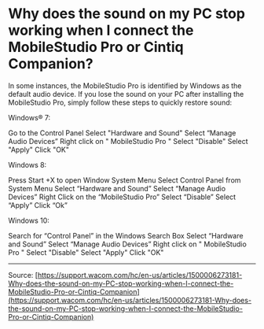 # Why does the sound on my PC stop working when I connect the MobileStudio Pro or Cintiq Companion?

In some instances, the MobileStudio Pro is identified by Windows as the default audio device. If you lose the sound on your PC after installing the MobileStudio Pro, simply follow these steps to quickly restore sound:


Windows® 7:

Go to the Control Panel
Select "Hardware and Sound"
Select “Manage Audio Devices”
Right click on " MobileStudio Pro "
Select "Disable"
Select "Apply"
Click "OK"



Windows 8:

Press Start +X to open Window System Menu
Select Control Panel from System Menu
Select “Hardware and Sound”
Select “Manage Audio Devices”
Right Click on the “MobileStudio Pro”
Select “Disable”
Select “Apply”
Click “Ok”



Windows 10:

Search for “Control Panel” in the Windows Search Box
Select “Hardware and Sound”
Select “Manage Audio Devices”
Right click on " MobileStudio Pro "
Select "Disable"
Select "Apply"
Click "OK"

---
Source: [https://support.wacom.com/hc/en-us/articles/1500006273181-Why-does-the-sound-on-my-PC-stop-working-when-I-connect-the-MobileStudio-Pro-or-Cintiq-Companion](https://support.wacom.com/hc/en-us/articles/1500006273181-Why-does-the-sound-on-my-PC-stop-working-when-I-connect-the-MobileStudio-Pro-or-Cintiq-Companion)
